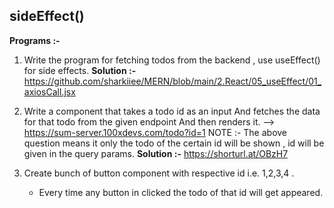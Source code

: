 ## sideEffect()

**Programs :-**
1. Write the program for fetching todos from the backend , use useEffect() for side effects.
**Solution :-** https://github.com/sharkiiee/MERN/blob/main/2.React/05_useEffect/01_axiosCall.jsx

2. Write a component that takes a todo id as an input And fetches the data for that todo from the given endpoint And then renders it. --> https://sum-server.100xdevs.com/todo?id=1
NOTE :- The above question means it only the todo of the certain id will be shown , id will be given in the query params.
**Solution :-** https://shorturl.at/OBzH7

3. Create bunch of button component with respective id i.e. 1,2,3,4 .
	- Every time any button in clicked the todo of that id will get appeared.


